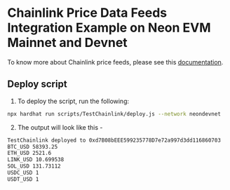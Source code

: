 # Chainlink Price Data Feeds Integration Example on Neon EVM Mainnet and Devnet

To know more about Chainlink price feeds, please see this [documentation](https://neonevm.org/docs/developing/integrate/oracles/integrating_chainlink).

## Deploy script

1. To deploy the script, run the following:

```sh
npx hardhat run scripts/TestChainlink/deploy.js --network neondevnet
```

2. The output will look like this -

```sh
TestChainlink deployed to 0xd7B08bEEE599235778D7e72a997d3dd116860703
BTC_USD 58393.25
ETH_USD 2521.6
LINK_USD 10.699538
SOL_USD 131.73112
USDC_USD 1
USDT_USD 1
```
